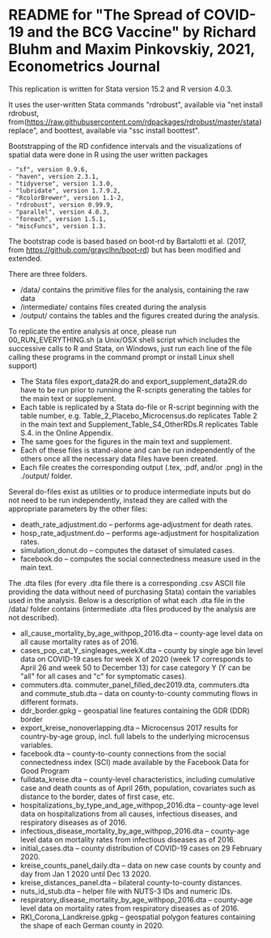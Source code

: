 # README for "The Spread of COVID-19 and the BCG Vaccine" by Richard Bluhm and Maxim Pinkovskiy, 2021, Econometrics Journal

This replication is written for Stata version 15.2 and R version 4.0.3.

It uses the user-written Stata  commands "rdrobust", available via "net install rdrobust, from(https://raw.githubusercontent.com/rdpackages/rdrobust/master/stata) replace", and boottest, available via "ssc install  boottest".

Bootstrapping of the RD confidence intervals and the visualizations of spatial data were done in R using the user written packages 

    - "sf", version 0.9.6, 
    - "haven", version 2.3.1,  
    - "tidyverse", version 1.3.0, 
    - "lubridate", version 1.7.9.2, 
    - "RcolorBrewer", version 1.1-2,
    - "rdrobust", version 0.99.9, 
    - "parallel", version 4.0.3, 
    - "foreach", version 1.5.1, 
    - "miscFuncs", version 1.3.

The bootstrap code is based based on boot-rd by Bartalotti et al. (2017, from https://github.com/grayclhn/boot-rd) but has been modified and extended. 

There are three folders.

- /data/ contains the primitive files for the analysis, containing the raw data
- /intermediate/ contains files created during the analysis
- /output/ contains the tables and the figures created during the analysis.

To replicate the entire analysis at once, please run 00_RUN_EVERYTHING.sh (a Unix/OSX shell script which includes the successive calls to R and Stata, on Windows, just run each line of the file calling these programs in the command prompt or install Linux shell support) 

- The Stata files export_data2R.do and export_supplement_data2R.do have to be run prior to running the R-scripts generating the tables for the main text or supplement.
- Each table is replicated by a Stata do-file or R-script beginning with the table number, e.g. Table_2_Placebo_Microcensus.do replicates Table 2 in the main text and Supplement_Table_S4_OtherRDs.R replicates Table S.4. in the Online Appendix. 
- The same goes for the figures in the main text and supplement.
- Each of these files is stand-alone and can be run independently of the others once all the necessary data files have been created. 
- Each file creates the corresponding output (.tex, .pdf, and/or .png)  in the ./output/ folder.

Several do-files exist as utilities or to produce intermediate inputs but do not need to be run independently, instead they are called with the appropriate parameters by the other files:

- death_rate_adjustment.do – performs age-adjustment for death rates.
- hosp_rate_adjustment.do – performs age-adjustment for hospitalization rates.
- simulation_donut.do – computes the dataset of simulated cases.
- facebook.do – computes the social connectedness measure used in the main text.

The .dta files (for every .dta file there is a corresponding .csv ASCII file providing the data without need of purchasing Stata) contain the variables used in the analysis. Below is a description of what each .dta file in the /data/ folder contains (intermediate .dta files produced by the analysis are not described).
 
- all_cause_mortality_by_age_withpop_2016.dta – county-age level data on all cause mortality rates as of 2016.
- cases_pop_cat_Y_singleages_weekX.dta – county by single age bin level data on COVID-19 cases for week X of 2020 (week 17 corresponds to April 26 and week 50 to December 13) for case category Y (Y can be "all" for all cases and "c" for symptomatic cases).
- commuters.dta. commuter_panel_filled_dec2019.dta, commuters.dta and commute_stub.dta – data on county-to-county commuting flows in different formats.
- ddr_border.gpkg – geospatial line features containing the GDR (DDR) border
- export_kreise_nonoverlapping.dta – Microcensus 2017 results for country-by-age group, incl. full labels to the underlying microcensus variables.
- facebook.dta – county-to-county connections from the social connectedness index (SCI) made available by the Facebook Data for Good Program
- fulldata_kreise.dta – county-level characteristics, including cumulative case and death counts as of April 26th, population, covariates such as distance to the border, dates of first case, etc.
- hospitalizations_by_type_and_age_withpop_2016.dta – county-age level data on hospitalizations from all causes, infectious diseases, and respiratory diseases as of 2016.
- infectious_disease_mortality_by_age_withpop_2016.dta – county-age level data on mortality rates from infectious diseases as of 2016.
- initial_cases.dta – county distribution of COVID-19 cases on 29 February 2020.
- kreise_counts_panel_daily.dta – data on new case counts by county and day from Jan 1 2020 until Dec 13 2020.
- kreise_distances_panel.dta – bilateral county-to-county distances.
- nuts_id_stub.dta – helper file with NUTS-3 IDs and numeric IDs.
- respiratory_disease_mortality_by_age_withpop_2016.dta – county-age level data on mortality rates from respiratory diseases as of 2016.
- RKI_Corona_Landkreise.gpkg – geospatial polygon features containing the shape of each German county in 2020.
